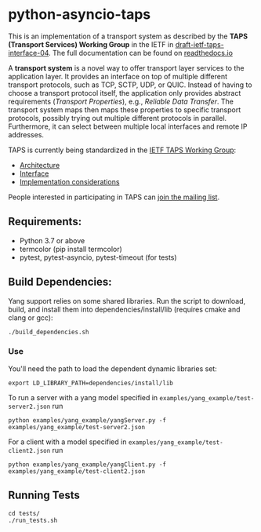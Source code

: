# python-asyncio-taps

This is an implementation of a transport system as described by the **TAPS (Transport Services) Working Group** in the IETF in [draft-ietf-taps-interface-04](https://tools.ietf.org/html/draft-ietf-taps-interface-04). The full documentation can be found on [readthedocs.io](https://pytaps.readthedocs.io/en/latest/index.html)

A **transport system** is a novel way to offer transport layer services to the application layer.
It provides an interface on top of multiple different transport protocols, such as TCP, SCTP, UDP, or QUIC. Instead of having to choose a transport protocol itself, the application only provides abstract requirements (*Transport Properties*), e.g., *Reliable Data Transfer*. The transport system maps then maps these properties to specific transport protocols, possibly trying out multiple different protocols in parallel. Furthermore, it can select between multiple local interfaces and remote IP addresses.

TAPS is currently being standardized in the [IETF TAPS Working Group](https://datatracker.ietf.org/wg/taps/about/):

- [Architecture](https://datatracker.ietf.org/doc/draft-ietf-taps-arch/)
- [Interface](https://datatracker.ietf.org/doc/draft-ietf-taps-interface/)
- [Implementation considerations](https://datatracker.ietf.org/doc/draft-ietf-taps-impl/)

People interested in participating in TAPS can [join the mailing list](https://www.ietf.org/mailman/listinfo/taps).
## Requirements:

- Python 3.7 or above
- termcolor (pip install termcolor)
- pytest, pytest-asyncio, pytest-timeout (for tests)

## Build Dependencies:

Yang support relies on some shared libraries.  Run the script to download, build,
and install them into dependencies/install/lib (requires cmake and clang or gcc):

	./build_dependencies.sh

### Use

You'll need the path to load the dependent dynamic libraries set:

	export LD_LIBRARY_PATH=dependencies/install/lib

To run a server with a yang model specified in `examples/yang_example/test-server2.json` run

	python examples/yang_example/yangServer.py -f examples/yang_example/test-server2.json

For a client with a model specified in `examples/yang_example/test-client2.json` run

	python examples/yang_example/yangClient.py -f examples/yang_example/test-client2.json

## Running Tests

	cd tests/
	./run_tests.sh
